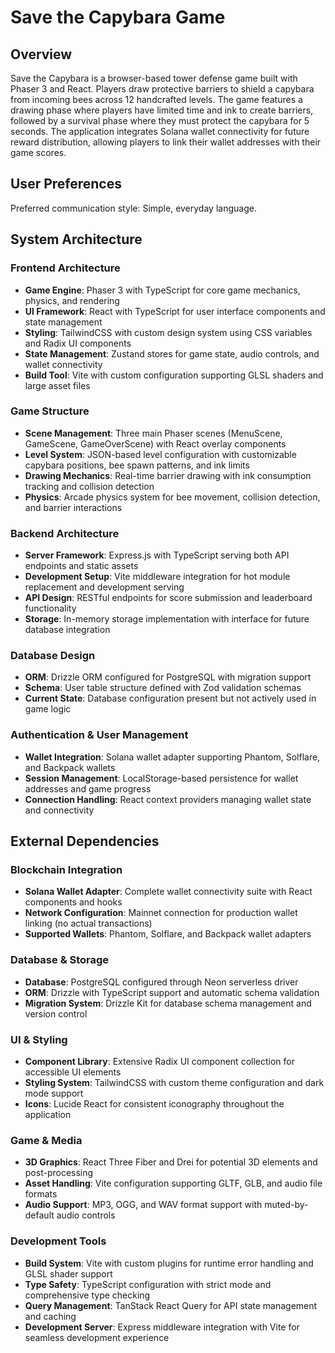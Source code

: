 # Save the Capybara Game

## Overview

Save the Capybara is a browser-based tower defense game built with Phaser 3 and React. Players draw protective barriers to shield a capybara from incoming bees across 12 handcrafted levels. The game features a drawing phase where players have limited time and ink to create barriers, followed by a survival phase where they must protect the capybara for 5 seconds. The application integrates Solana wallet connectivity for future reward distribution, allowing players to link their wallet addresses with their game scores.

## User Preferences

Preferred communication style: Simple, everyday language.

## System Architecture

### Frontend Architecture
- **Game Engine**: Phaser 3 with TypeScript for core game mechanics, physics, and rendering
- **UI Framework**: React with TypeScript for user interface components and state management
- **Styling**: TailwindCSS with custom design system using CSS variables and Radix UI components
- **State Management**: Zustand stores for game state, audio controls, and wallet connectivity
- **Build Tool**: Vite with custom configuration supporting GLSL shaders and large asset files

### Game Structure
- **Scene Management**: Three main Phaser scenes (MenuScene, GameScene, GameOverScene) with React overlay components
- **Level System**: JSON-based level configuration with customizable capybara positions, bee spawn patterns, and ink limits
- **Drawing Mechanics**: Real-time barrier drawing with ink consumption tracking and collision detection
- **Physics**: Arcade physics system for bee movement, collision detection, and barrier interactions

### Backend Architecture
- **Server Framework**: Express.js with TypeScript serving both API endpoints and static assets
- **Development Setup**: Vite middleware integration for hot module replacement and development serving
- **API Design**: RESTful endpoints for score submission and leaderboard functionality
- **Storage**: In-memory storage implementation with interface for future database integration

### Database Design
- **ORM**: Drizzle ORM configured for PostgreSQL with migration support
- **Schema**: User table structure defined with Zod validation schemas
- **Current State**: Database configuration present but not actively used in game logic

### Authentication & User Management
- **Wallet Integration**: Solana wallet adapter supporting Phantom, Solflare, and Backpack wallets
- **Session Management**: LocalStorage-based persistence for wallet addresses and game progress
- **Connection Handling**: React context providers managing wallet state and connectivity

## External Dependencies

### Blockchain Integration
- **Solana Wallet Adapter**: Complete wallet connectivity suite with React components and hooks
- **Network Configuration**: Mainnet connection for production wallet linking (no actual transactions)
- **Supported Wallets**: Phantom, Solflare, and Backpack wallet adapters

### Database & Storage
- **Database**: PostgreSQL configured through Neon serverless driver
- **ORM**: Drizzle with TypeScript support and automatic schema validation
- **Migration System**: Drizzle Kit for database schema management and version control

### UI & Styling
- **Component Library**: Extensive Radix UI component collection for accessible UI elements
- **Styling System**: TailwindCSS with custom theme configuration and dark mode support
- **Icons**: Lucide React for consistent iconography throughout the application

### Game & Media
- **3D Graphics**: React Three Fiber and Drei for potential 3D elements and post-processing
- **Asset Handling**: Vite configuration supporting GLTF, GLB, and audio file formats
- **Audio Support**: MP3, OGG, and WAV format support with muted-by-default audio controls

### Development Tools
- **Build System**: Vite with custom plugins for runtime error handling and GLSL shader support
- **Type Safety**: TypeScript configuration with strict mode and comprehensive type checking
- **Query Management**: TanStack React Query for API state management and caching
- **Development Server**: Express middleware integration with Vite for seamless development experience
